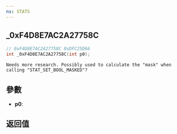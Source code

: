 ```yaml
---
ns: STATS
---
```

## _0xF4D8E7AC2A27758C

```c
// 0xF4D8E7AC2A27758C 0xDFC25D66
int _0xF4D8E7AC2A27758C(int p0);
```

```
Needs more research. Possibly used to calculate the "mask" when calling "STAT_SET_BOOL_MASKED"?  
```

## 參數
* **p0**: 

## 返回值
